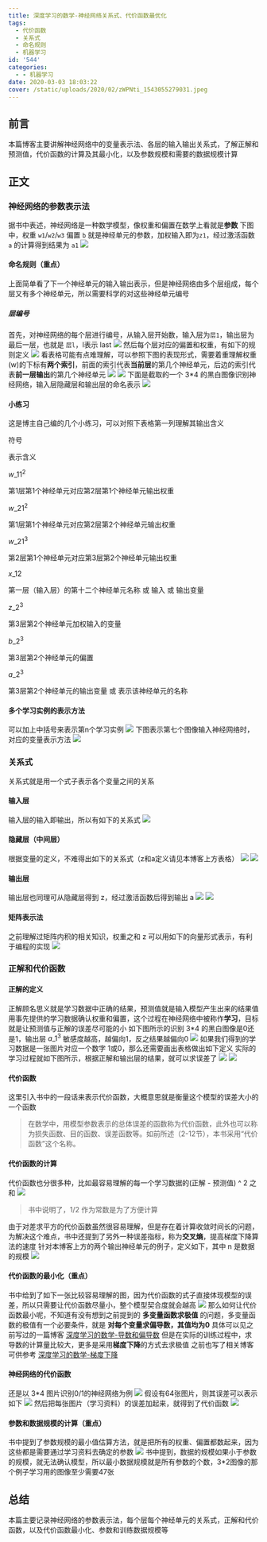 ```yaml
---
title: 深度学习的数学-神经网络关系式、代价函数最优化
tags:
  - 代价函数
  - 关系式
  - 命名规则
  - 机器学习
id: '544'
categories:
  - - 机器学习
date: 2020-03-03 18:03:22
cover: /static/uploads/2020/02/zWPNti_1543055279031.jpeg
---
```




## 前言

本篇博客主要讲解神经网络中的变量表示法、各层的输入输出关系式，了解正解和预测值，代价函数的计算及其最小化，以及参数规模和需要的数据规模计算

## 正文

### 神经网络的参数表示法

据书中表述，神经网络是一种数学模型，像权重和偏置在数学上看就是**参数** 下图中，权重 `w1`/`w2`/`w3` 偏置 `b` 就是神经单元的参数，加权输入即为`z1`，经过激活函数 `a` 的计算得到结果为 `a1` [![](/static/uploads/2020/03/c615e69a65081650e171a2142b35cfad.png)](/static/uploads/2020/03/c615e69a65081650e171a2142b35cfad.png)

#### 命名规则（重点）

上面简单看了下一个神经单元的输入输出表示，但是神经网络由多个层组成，每个层又有多个神经单元，所以需要科学的对这些神经单元编号

##### 层编号

首先，对神经网络的每个层进行编号，从输入层开始数，输入层为`层1`，输出层为最后一层，也就是 `层l`，l表示 last [![](/static/uploads/2020/03/0d8441147155791a6aec4b7be8629996.png)](/static/uploads/2020/03/0d8441147155791a6aec4b7be8629996.png) 然后每个层对应的偏置和权重，有如下的规则定义 [![](/static/uploads/2020/03/2642de1695617fe32fbf21a282f4eaf0.png)](/static/uploads/2020/03/2642de1695617fe32fbf21a282f4eaf0.png) 看表格可能有点难理解，可以参照下图的表现形式，需要着重理解权重(w)的下标有**两个索引**，前面的索引代表**当前层**的第几个神经单元，后边的索引代表**前一层输出**的第几个神经单元 [![](/static/uploads/2020/03/0cd8898b000269d147f9d791667771d6.png)](/static/uploads/2020/03/0cd8898b000269d147f9d791667771d6.png) [![](/static/uploads/2020/03/a2c104fccd1a42c316a286ace825382a.png)](/static/uploads/2020/03/a2c104fccd1a42c316a286ace825382a.png) 下面是截取的一个 3\*4 的黑白图像识别神经网络，输入层隐藏层和输出层的命名表示 [![](/static/uploads/2020/03/9c76900cb465b81df043a795976c8daa.png)](/static/uploads/2020/03/9c76900cb465b81df043a795976c8daa.png)

#### 小练习

这是博主自己编的几个小练习，可以对照下表格第一列理解其输出含义

符号

表示含义

${w\_{11}}^{2}$

第1层第1个神经单元对应第2层第1个神经单元输出权重

${w\_{21}}^{2}$

第1层第1个神经单元对应第2层第2个神经单元输出权重

${w\_{21}}^{3}$

第2层第1个神经单元对应第3层第2个神经单元输出权重

${x\_{12}}$

第一层（输入层）的第十二个神经单元名称 或 输入 或 输出变量

${z\_{2}}^{3}$

第3层第2个神经单元加权输入的变量

${b\_{2}}^{3}$

第3层第2个神经单元的偏置

${a\_{2}}^{3}$

第3层第2个神经单元的输出变量 或 表示该神经单元的名称

#### 多个学习实例的表示方法

可以加上中括号来表示第n个学习实例 [![](/static/uploads/2020/03/c268881e2d96e33ca7014a2ea134caa8.png)](/static/uploads/2020/03/c268881e2d96e33ca7014a2ea134caa8.png) 下图表示第七个图像输入神经网络时，对应的变量表示方法 [![](/static/uploads/2020/03/b5a41b4eb5c45f024e6b6d8e05a78983.png)](/static/uploads/2020/03/b5a41b4eb5c45f024e6b6d8e05a78983.png)

### 关系式

关系式就是用一个式子表示各个变量之间的关系

#### 输入层

输入层的输入即输出，所以有如下的关系式 [![](/static/uploads/2020/03/2bbce8c6288840614bc321ceccde5ed9.png)](/static/uploads/2020/03/2bbce8c6288840614bc321ceccde5ed9.png)

#### 隐藏层（中间层）

根据变量的定义，不难得出如下的关系式（z和a定义请见本博客上方表格） [![](/static/uploads/2020/03/f3fed5bc267fff83fbeba3a291df7d13.png)](/static/uploads/2020/03/f3fed5bc267fff83fbeba3a291df7d13.png) [![](/static/uploads/2020/03/b0b7f58f7f93317e7d61211683e47d4a.png)](/static/uploads/2020/03/b0b7f58f7f93317e7d61211683e47d4a.png)

#### 输出层

输出层也同理可从隐藏层得到 z，经过激活函数后得到输出 a [![](/static/uploads/2020/03/e5b45f555765ec7131989ec9556e4c28.png)](/static/uploads/2020/03/e5b45f555765ec7131989ec9556e4c28.png) [![](/static/uploads/2020/03/9ea8b4a2b870a8c472dedb08e9a0d6df.png)](/static/uploads/2020/03/9ea8b4a2b870a8c472dedb08e9a0d6df.png)

#### 矩阵表示法

之前理解过矩阵内积的相关知识，权重之和 z 可以用如下的向量形式表示，有利于编程的实现 [![](/static/uploads/2020/03/420fdd98ad666c88f0cc1d3af370c3d9.png)](/static/uploads/2020/03/420fdd98ad666c88f0cc1d3af370c3d9.png)

### 正解和代价函数

#### 正解的定义

正解顾名思义就是学习数据中正确的结果，预测值就是输入模型产生出来的结果值 用事先提供的学习数据确认权重和偏置，这个过程在神经网络中被称作**学习**，目标就是让预测值与正解的误差尽可能的小 如下图所示的识别 3\*4 的黑白图像是0还是1，输出层 ${a\_{1}}^{3}$ 敏感度越高，越偏向1，反之结果越偏向0 [![](/static/uploads/2020/03/a306422d57f2cf704e36bcdbfcbcf130.png)](/static/uploads/2020/03/a306422d57f2cf704e36bcdbfcbcf130.png) 如果我们得到的学习数据是一张图片对应一个数字 1或0，那么还需要画出表格做出如下定义 实际的学习过程就如下图所示，根据正解和输出层的结果，就可以求误差了 [![](/static/uploads/2020/03/3bf1bafe49f525a0af52e8fcc34487c4.png)](/static/uploads/2020/03/3bf1bafe49f525a0af52e8fcc34487c4.png) [![](/static/uploads/2020/03/1ba601cc5124122a00f3b6b375daa5c0.png)](/static/uploads/2020/03/1ba601cc5124122a00f3b6b375daa5c0.png)

#### 代价函数

这里引入书中的一段话来表示代价函数，大概意思就是衡量这个模型的误差大小的一个函数

> 在数学中，用模型参数表示的总体误差的函数称为代价函数，此外也可以称为损失函数、目的函数、误差函数等。如前所述（2-12节），本书采用“代价函数”这个名称。

#### 代价函数的计算

代价函数也分很多种，比如最容易理解的每一个学习数据的(正解 - 预测值) ^ 2 之和 [![](/static/uploads/2020/03/5b2e60c35f1bcc58378909777da18064.png)](/static/uploads/2020/03/5b2e60c35f1bcc58378909777da18064.png)

> 书中说明了，1/2 作为常数是为了方便计算

由于对差求平方的代价函数虽然很容易理解，但是存在着计算收敛时间长的问题，为解决这个难点，书中还提到了另外一种误差指标，称为**交叉熵**，提高梯度下降算法的速度 针对本博客上方的两个输出神经单元的例子，定义如下，其中 n 是数据的规模 [![](/static/uploads/2020/03/fe6e5b6845c32d28541c211aafef72fd.png)](/static/uploads/2020/03/fe6e5b6845c32d28541c211aafef72fd.png)

#### 代价函数的最小化（重点）

书中给到了如下一张比较容易理解的图，因为代价函数的式子直接体现模型的误差，所以只需要让代价函数尽量小，整个模型契合度就会越高 [![](/static/uploads/2020/03/4bc0859ed218c6c93338bb68e24cee11.png)](/static/uploads/2020/03/4bc0859ed218c6c93338bb68e24cee11.png) 那么如何让代价函数最小呢，不知道有没有想到之前提到的 **多变量函数求极值** 的问题，多变量函数的极值有一个必要条件，就是 **对每个变量求偏导数，其值均为0** 具体可以见之前写过的一篇博客 [深度学习的数学-导数和偏导数](https://blog.wj2015.com/2020/02/27/%e6%b7%b1%e5%ba%a6%e5%ad%a6%e4%b9%a0%e7%9a%84%e6%95%b0%e5%ad%a6-%e5%af%bc%e6%95%b0%e5%92%8c%e5%81%8f%e5%af%bc%e6%95%b0/#i-12) 但是在实际的训练过程中，求导数的计算量比较大，更多是采用**梯度下降**的方式去求极值 之前也写了相关博客可供参考 [深度学习的数学-梯度下降](https://blog.wj2015.com/2020/03/01/%e6%b7%b1%e5%ba%a6%e5%ad%a6%e4%b9%a0%e7%9a%84%e6%95%b0%e5%ad%a6-%e6%a2%af%e5%ba%a6%e4%b8%8b%e9%99%8d/)

#### 神经网络的代价函数

还是以 3\*4 图片识别0/1的神经网络为例 [![](/static/uploads/2020/03/ca995cc301765edff1cb2cfcfabda03b.png)](/static/uploads/2020/03/ca995cc301765edff1cb2cfcfabda03b.png) 假设有64张图片，则其误差可以表示如下 [![](/static/uploads/2020/03/0b93b544e89a31cd091da369376289ea.png)](/static/uploads/2020/03/0b93b544e89a31cd091da369376289ea.png) 然后把每张图片（学习资料）的误差加起来，就得到了代价函数 [![](/static/uploads/2020/03/8bc9549d9c7a672d88c2e30ba31bfb4f.png)](/static/uploads/2020/03/8bc9549d9c7a672d88c2e30ba31bfb4f.png)

#### 参数和数据规模的计算（重点）

书中提到了参数规模的最小值估算方法，就是把所有的权重、偏置都数起来，因为这些都是需要通过学习资料去确定的参数 [![](/static/uploads/2020/03/0de8e93a8656dd4985dc6607b059ccc6.png)](/static/uploads/2020/03/0de8e93a8656dd4985dc6607b059ccc6.png) 书中提到，数据的规模如果小于参数的规模，就无法确认模型，所以最小数据规模就是所有参数的个数，3\*2图像的那个例子学习用的图像至少需要47张

## 总结

本篇主要记录神经网络的参数表示法，每个层每个神经单元的关系式，正解和代价函数，以及代价函数最小化、参数和训练数据规模等